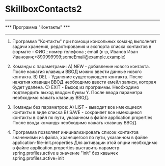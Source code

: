# SkillboxContacts2
______________________________

 *** Программа "Контакты" ***
______________________________

1. Программа "Контакты" при помощи консольных команд выполняет задачи 
хранения, редактирования и экспорта списка контактов 
в формате - ФИО ; номер телефона ; email
(н-р, Иванов Иван Иванович;+890999999;someEmail@example.example)

2. Команды c параметрами:
А) NEW - добавление нового контакта. После нажатия клавиши ВВОД 
можно ввести данные нового контакта.
B) DEL - Удаление существующего контакта. 
После нажатия клавиши ВВОД необходимо ввести емейл записи, 
которая будет удалена.
C) EXIT - Выход из программы. 
Необходимо подтвердить выход вводом буквы Y.
После ввода параметра необходимо нажать клавишу ВВОД.

3. Команды без параметров:
А) LIST - выводит все имеющиеся контакты в виде списка
B) SAVE - сохраняет все имеющиеся контакты в файл по пути, 
указанном в файле application.properties
После ввода команды необходимо нажать клавишу ВВОД.

4. Программа позволяет инициализировать список контактов 
значениями из файла, хранящегося по пути, указанном в файле 
application-file-init.properties
Для активации этой опции необходимо в файле 
application.properties выставить параметр spring.profiles.active
в значение "init" без кавычек
spring.profiles.active=init
